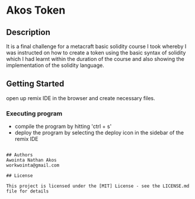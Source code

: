 # Akos Token 


## Description

It is a final challenge for a metacraft basic solidity course I took whereby I was instructed on how to create a token using the basic syntax of solidity which I had learnt within the duration of the course and also showing the implementation of the solidity language.

## Getting Started

open up remix IDE in the browser and create necessary files.


### Executing program

* compile the program by hitting 'ctrl +  s'
* deploy the program by selecting the deploy icon in the sidebar of the remix IDE
```

## Authors
Awointa Nathan Akos
workwointa@gmail.com

## License

This project is licensed under the [MIT] License - see the LICENSE.md file for details
